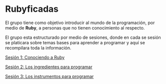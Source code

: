 Rubyficadas
===========

El grupo tiene como objetivo introducir al mundo de la programación, por medio de **Ruby**, a personas que no tienen conocimiento al respecto.

El grupo esta estructurado por medio de sesiones, donde en cada se sesión se platicara sobre temas bases para aprender a programar y aquí se recompilara toda la información.

[Sesión 1: Conociendo a Ruby](/session_1.md)

[Sesión 2: Los ingredientes para programar](/session_2.md)

[Sesión 3: Los instrumentos para programar](/session_3.md)
